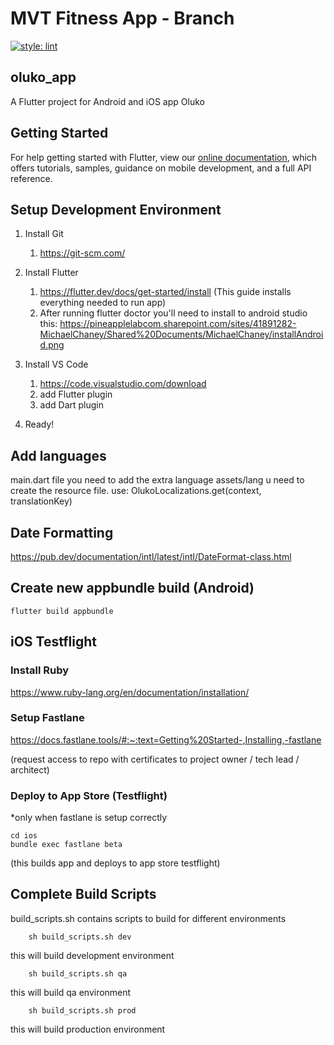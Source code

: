 # MVT Fitness App - Branch

[![style: lint](https://img.shields.io/badge/style-lint-4BC0F5.svg)](https://pub.dev/packages/lint)

## oluko_app

A Flutter project for Android and iOS app Oluko

## Getting Started

For help getting started with Flutter, view our
[online documentation](https://flutter.dev/docs), which offers tutorials,
samples, guidance on mobile development, and a full API reference.

## Setup Development Environment

1. Install Git
    1. <https://git-scm.com/>  
2. Install Flutter
    1. <https://flutter.dev/docs/get-started/install> (This guide installs everything needed to run app)
    2. After running flutter doctor you'll need to install to android studio this: <https://pineapplelabcom.sharepoint.com/sites/41891282-MichaelChaney/Shared%20Documents/MichaelChaney/installAndroid.png>

3. Install VS Code
    1. <https://code.visualstudio.com/download>
    2. add Flutter plugin
    3. add Dart plugin
4. Ready!

## Add languages

main.dart file you need to add the extra language
assets/lang u need to create the resource file.
use: OlukoLocalizations.get(context, translationKey)

## Date Formatting

<https://pub.dev/documentation/intl/latest/intl/DateFormat-class.html>

## Create new appbundle build (Android)

```unix
flutter build appbundle
```

## iOS Testflight

### Install Ruby

<https://www.ruby-lang.org/en/documentation/installation/>

### Setup Fastlane

<https://docs.fastlane.tools/#:~:text=Getting%20Started-,Installing,-fastlane>

(request access to repo with certificates to project owner / tech lead / architect)

### Deploy to App Store (Testflight)

*only when fastlane is setup correctly

```unix
cd ios
bundle exec fastlane beta
```

(this builds app and deploys to app store testflight)

## Complete Build Scripts

build_scripts.sh contains scripts to build for different environments

```unix
    sh build_scripts.sh dev
```

this will build development environment

```unix
    sh build_scripts.sh qa
```

this will build qa environment

```unix
    sh build_scripts.sh prod
```

this will build production environment
